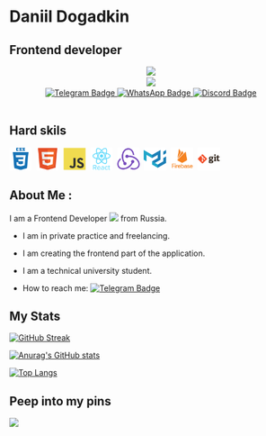 # Daniil Dogadkin
## Frontend developer

<div id="header" align="center">
  <div>
    <img src="https://media.giphy.com/media/qEqiI3Oq7vBkoE236M/giphy.gif" width="45%"/>
  </div>
  <img src="https://media.giphy.com/media/gjrYDwbjnK8x36xZIO/giphy.gif" width="400"/>
  <div id="badges">
    <a href="https://t.me/Lehnele">
      <img src="https://img.shields.io/badge/Telegram-blue?style=for-the-badge&logo=telegram&logoColor=white" alt="Telegram Badge"/>
    </a>
    <a href="#">
      <img src="https://img.shields.io/badge/WhatsApp-green?style=for-the-badge&logo=whatsapp&logoColor=white" alt="WhatsApp Badge"/>
    </a>
    <a href="#">
      <img src="https://img.shields.io/badge/Discord-blue?style=for-the-badge&logo=discord&logoColor=white" alt="Discord Badge"/>
    </a>
  </div>
  <img src="https://komarev.com/ghpvc/?username=Lehnele&style=flat-square&color=blue" alt=""/>
</div>

## Hard skils
<div>
  <img src="https://github.com/devicons/devicon/blob/master/icons/css3/css3-plain-wordmark.svg"  title="CSS3" alt="CSS" width="40" height="40"/>&nbsp;
  <img src="https://github.com/devicons/devicon/blob/master/icons/html5/html5-original.svg" title="HTML5" alt="HTML" width="40" height="40"/>&nbsp;
  <img src="https://github.com/devicons/devicon/blob/master/icons/javascript/javascript-original.svg" title="JavaScript" alt="JavaScript" width="40" height="40"/>&nbsp;
  <img src="https://github.com/devicons/devicon/blob/master/icons/react/react-original-wordmark.svg" title="React" alt="React" width="40" height="40"/>&nbsp;
  <img src="https://github.com/devicons/devicon/blob/master/icons/redux/redux-original.svg" title="Redux" alt="Redux " width="40" height="40"/>&nbsp;
  <img src="https://github.com/devicons/devicon/blob/master/icons/materialui/materialui-original.svg" title="Material UI" alt="Material UI" width="40" height="40"/>&nbsp;
  <img src="https://github.com/devicons/devicon/blob/master/icons/firebase/firebase-plain-wordmark.svg" title="Firebase" alt="Firebase" width="40" height="40"/>&nbsp;
  <img src="https://github.com/devicons/devicon/blob/master/icons/git/git-original-wordmark.svg" title="Git" **alt="Git" width="40" height="40"/>
</div>

## About Me :

I am a Frontend Developer <img src="https://media.giphy.com/media/WUlplcMpOCEmTGBtBW/giphy.gif" width="30"> from Russia.

- I am in private practice and freelancing.

- I am creating the frontend part of the application.

- I am a technical university student.

- How to reach me: [![Telegram Badge](https://img.shields.io/badge/-kakbar-blue?style=flat&logo=Telegram&logoColor=white)](https://t.me/Lehnele)

## My Stats
[![GitHub Streak](http://github-readme-streak-stats.herokuapp.com?user=Lehnele&theme=merko)](https://git.io/streak-stats)

[![Anurag's GitHub stats](https://github-readme-stats.vercel.app/api?username=Lehnele&show_icons=true&hide=issues&theme=tokyonight)](https://github.com/anuraghazra/github-readme-stats)

[![Top Langs](https://github-readme-stats.vercel.app/api/top-langs/?username=Lehnele&layout=compact&theme=vision-friendly-dark)](https://github.com/anuraghazra/github-readme-stats)

## Peep into my pins
<img src="https://media.giphy.com/media/HscDLzkO8EOTmgkhQP/giphy.gif" width="30%"/>
